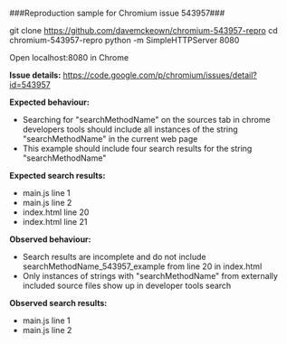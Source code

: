 ###Reproduction sample for Chromium issue 543957###

git clone https://github.com/davemckeown/chromium-543957-repro
cd chromium-543957-repro
python -m SimpleHTTPServer 8080

Open localhost:8080 in Chrome

**Issue details:**
https://code.google.com/p/chromium/issues/detail?id=543957

**Expected behaviour:**

- Searching for "searchMethodName" on the sources tab in chrome developers tools should include all instances of the string "searchMethodName" in the current web page
- This example should include four search results for the string "searchMethodName"

**Expected search results:**

- main.js line 1
- main.js line 2
- index.html line 20
- index.html line 21

**Observed behaviour:**

- Search results are incomplete and do not include searchMethodName_543957_example from line 20 in index.html
- Only instances of strings with "searchMethodName" from externally included source files show up in developer tools search

**Observed search results:**

- main.js line 1
- main.js line 2